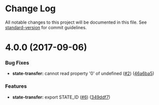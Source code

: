 # Change Log

All notable changes to this project will be documented in this file. See [standard-version](https://github.com/conventional-changelog/standard-version) for commit guidelines.

<a name="4.0.0"></a>
# 4.0.0 (2017-09-06)


### Bug Fixes

* **state-transfer:** cannot read property '0' of undefined ([#2](https://github.com/fulls1z3/ngx-universal/issues/2)) ([46a6ba5](https://github.com/fulls1z3/ngx-universal/commit/46a6ba5))


### Features

* **state-transfer:** export STATE_ID ([#6](https://github.com/fulls1z3/ngx-universal/issues/6)) ([349ddf7](https://github.com/fulls1z3/ngx-universal/commit/349ddf7))
